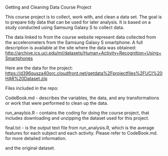 Getting and Cleaning Data Course Project

This course project is to collect, work with, and clean a data set. The goal is to prepare tidy data that can be used for later analysis. It is based on a study conducted using Samsung Galaxy S to collect data.

The data linked to from the course website represent data collected from the accelerometers from the Samsung Galaxy S smartphone. A full description is available at the site where the data was obtained:
http://archive.ics.uci.edu/ml/datasets/Human+Activity+Recognition+Using+Smartphones

Here are the data for the project:
https://d396qusza40orc.cloudfront.net/getdata%2Fprojectfiles%2FUCI%20HAR%20Dataset.zip 

Files included in the repo:

CodeBook.md - describes the variables, the data, and any transformations or work that were performed to clean up the data.

run_anaylsis.R - contains the coding for doing the course project, that includes downloading and unzipping the dataset used for this project.

final.txt - is the output text file from run_analysis.R, which is the average features for each subject and each activity. Please refer to CodeBook.md. for more detailed information.

and the original dataset.
